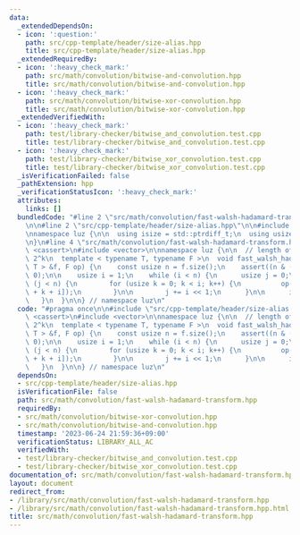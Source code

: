 ```yaml
---
data:
  _extendedDependsOn:
  - icon: ':question:'
    path: src/cpp-template/header/size-alias.hpp
    title: src/cpp-template/header/size-alias.hpp
  _extendedRequiredBy:
  - icon: ':heavy_check_mark:'
    path: src/math/convolution/bitwise-and-convolution.hpp
    title: src/math/convolution/bitwise-and-convolution.hpp
  - icon: ':heavy_check_mark:'
    path: src/math/convolution/bitwise-xor-convolution.hpp
    title: src/math/convolution/bitwise-xor-convolution.hpp
  _extendedVerifiedWith:
  - icon: ':heavy_check_mark:'
    path: test/library-checker/bitwise_and_convolution.test.cpp
    title: test/library-checker/bitwise_and_convolution.test.cpp
  - icon: ':heavy_check_mark:'
    path: test/library-checker/bitwise_xor_convolution.test.cpp
    title: test/library-checker/bitwise_xor_convolution.test.cpp
  _isVerificationFailed: false
  _pathExtension: hpp
  _verificationStatusIcon: ':heavy_check_mark:'
  attributes:
    links: []
  bundledCode: "#line 2 \"src/math/convolution/fast-walsh-hadamard-transform.hpp\"\
    \n\n#line 2 \"src/cpp-template/header/size-alias.hpp\"\n\n#include <cstddef>\n\
    \nnamespace luz {\n\n  using isize = std::ptrdiff_t;\n  using usize = std::size_t;\n\
    \n}\n#line 4 \"src/math/convolution/fast-walsh-hadamard-transform.hpp\"\n\n#include\
    \ <cassert>\n#include <vector>\n\nnamespace luz {\n\n  // length of f must be\
    \ 2^k\n  template < typename T, typename F >\n  void fast_walsh_hadamard_transform(std::vector<\
    \ T > &f, F op) {\n    const usize n = f.size();\n    assert((n & (n - 1)) ==\
    \ 0);\n\n    usize i = 1;\n    while (i < n) {\n      usize j = 0;\n\n      while\
    \ (j < n) {\n        for (usize k = 0; k < i; k++) {\n          op(f[j + k], f[j\
    \ + k + i]);\n        }\n\n        j += i << 1;\n      }\n\n      i <<= 1;\n \
    \   }\n  }\n\n} // namespace luz\n"
  code: "#pragma once\n\n#include \"src/cpp-template/header/size-alias.hpp\"\n\n#include\
    \ <cassert>\n#include <vector>\n\nnamespace luz {\n\n  // length of f must be\
    \ 2^k\n  template < typename T, typename F >\n  void fast_walsh_hadamard_transform(std::vector<\
    \ T > &f, F op) {\n    const usize n = f.size();\n    assert((n & (n - 1)) ==\
    \ 0);\n\n    usize i = 1;\n    while (i < n) {\n      usize j = 0;\n\n      while\
    \ (j < n) {\n        for (usize k = 0; k < i; k++) {\n          op(f[j + k], f[j\
    \ + k + i]);\n        }\n\n        j += i << 1;\n      }\n\n      i <<= 1;\n \
    \   }\n  }\n\n} // namespace luz\n"
  dependsOn:
  - src/cpp-template/header/size-alias.hpp
  isVerificationFile: false
  path: src/math/convolution/fast-walsh-hadamard-transform.hpp
  requiredBy:
  - src/math/convolution/bitwise-xor-convolution.hpp
  - src/math/convolution/bitwise-and-convolution.hpp
  timestamp: '2023-06-24 21:59:36+09:00'
  verificationStatus: LIBRARY_ALL_AC
  verifiedWith:
  - test/library-checker/bitwise_and_convolution.test.cpp
  - test/library-checker/bitwise_xor_convolution.test.cpp
documentation_of: src/math/convolution/fast-walsh-hadamard-transform.hpp
layout: document
redirect_from:
- /library/src/math/convolution/fast-walsh-hadamard-transform.hpp
- /library/src/math/convolution/fast-walsh-hadamard-transform.hpp.html
title: src/math/convolution/fast-walsh-hadamard-transform.hpp
---
```


